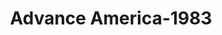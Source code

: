 ---
f_zip-code: 39307
f_state-code: MS
title: Advance America-1983
f_phone: 601-483-5011
f_city-only: Meridian
f_address: 832 Highway 19 N Ste 550 Meridian
f_location-unique-id: '1983'
slug: advance-america-1983
updated-on: '2024-05-30T13:46:58.046Z'
created-on: '2024-05-30T13:36:59.803Z'
published-on: '2024-05-30T13:54:32.469Z'
f_city-state: cms/city/meridian-ms.md
f_company: cms/company/advance-america.md
f_state: cms/state/mississippi.md
layout: '[payday-loan].html'
tags: payday-loan
---